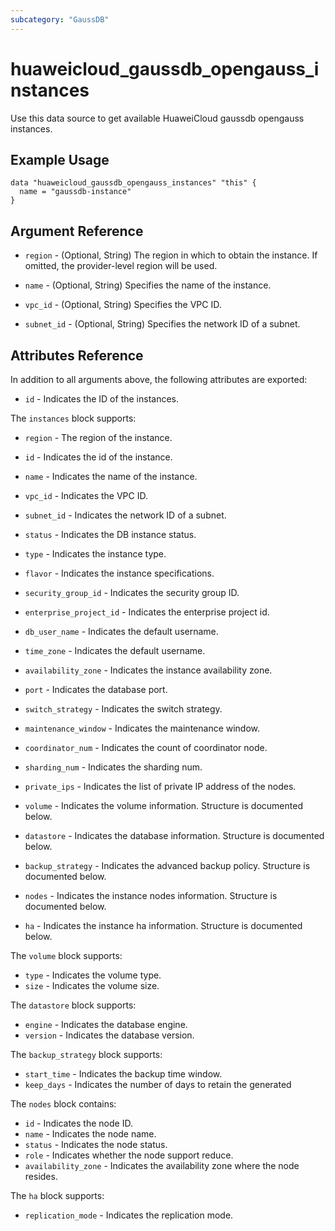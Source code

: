 ```yaml
---
subcategory: "GaussDB"
---
```


# huaweicloud_gaussdb_opengauss_instances

Use this data source to get available HuaweiCloud gaussdb opengauss instances.

## Example Usage

```hcl
data "huaweicloud_gaussdb_opengauss_instances" "this" {
  name = "gaussdb-instance"
}
```

## Argument Reference

* `region` - (Optional, String) The region in which to obtain the instance. If omitted, the provider-level region will
  be used.

* `name` - (Optional, String) Specifies the name of the instance.

* `vpc_id` - (Optional, String) Specifies the VPC ID.

* `subnet_id` - (Optional, String) Specifies the network ID of a subnet.

## Attributes Reference

In addition to all arguments above, the following attributes are exported:

* `id` - Indicates the ID of the instances.

The `instances` block supports:

* `region` - The region of the instance.

* `id` - Indicates the id of the instance.

* `name` - Indicates the name of the instance.

* `vpc_id` - Indicates the VPC ID.

* `subnet_id` - Indicates the network ID of a subnet.

* `status` - Indicates the DB instance status.

* `type` - Indicates the instance type.

* `flavor` - Indicates the instance specifications.

* `security_group_id` - Indicates the security group ID.

* `enterprise_project_id` - Indicates the enterprise project id.

* `db_user_name` - Indicates the default username.

* `time_zone` - Indicates the default username.

* `availability_zone` - Indicates the instance availability zone.

* `port` - Indicates the database port.

* `switch_strategy` - Indicates the switch strategy.

* `maintenance_window` - Indicates the maintenance window.

* `coordinator_num` - Indicates the count of coordinator node.

* `sharding_num` - Indicates the sharding num.

* `private_ips` - Indicates the list of private IP address of the nodes.

* `volume` - Indicates the volume information. Structure is documented below.

* `datastore` - Indicates the database information. Structure is documented below.

* `backup_strategy` - Indicates the advanced backup policy. Structure is documented below.

* `nodes` - Indicates the instance nodes information. Structure is documented below.

* `ha` - Indicates the instance ha information. Structure is documented below.

The `volume` block supports:

* `type` - Indicates the volume type.
* `size` - Indicates the volume size.

The `datastore` block supports:

* `engine` - Indicates the database engine.
* `version` - Indicates the database version.

The `backup_strategy` block supports:

* `start_time` - Indicates the backup time window.
* `keep_days` - Indicates the number of days to retain the generated

The `nodes` block contains:

* `id` - Indicates the node ID.
* `name` - Indicates the node name.
* `status` - Indicates the node status.
* `role` - Indicates whether the node support reduce.
* `availability_zone` - Indicates the availability zone where the node resides.

The `ha` block supports:

* `replication_mode` - Indicates the replication mode.
